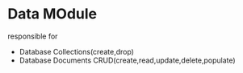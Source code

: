 # Data MOdule

responsible for 
 - Database Collections(create,drop)
 - Database Documents CRUD(create,read,update,delete,populate)